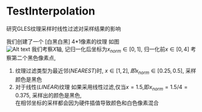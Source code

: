 # TestInterpolation
研究GLES纹理采样时线性过滤对采样结果的影响

我们创建了一个 [白黑白黑] 4*1像素的纹理
如图  
![Alt text](./1591846731942.png)
我们考察$X$轴, 记归一化后坐标为$x_{norm}\in[0,1]$, 归一化前$x\in[0,4]$
考察第二个黑色像素点,
1. 纹理过滤类型为最近邻(*NEAREST*)时,
$x\in[1,2],即x_{norm}\in[0.25,0.5]$, 采样颜色是黑色
2. 对于线性(*LINEAR*)纹理
如果采用线性过滤,仅当$x=1.5$,即$x_{norm}=1.5/4 = 0.375$, 采样出的颜色是黑色,  
在相邻坐标的采样都会因为硬件插值导致颜色和白色像素混合